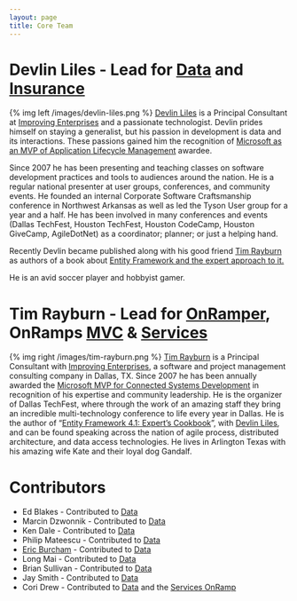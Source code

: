 ```yaml
---
layout: page
title: Core Team
---
```


# Devlin Liles - Lead for [Data] and [Insurance]
{% img left /images/devlin-liles.png %}
[Devlin Liles][devlin] is a Principal Consultant at [Improving Enterprises][improving] and a passionate technologist. Devlin prides himself on staying a generalist, but his passion in development is data and its interactions. These passions gained him the recognition of [Microsoft as an MVP of Application Lifecycle Management][mvp] awardee.

Since 2007 he has been presenting and teaching classes on software development practices and tools to audiences around the nation. He is a regular national presenter at user groups, conferences, and community events. He founded an internal Corporate Software Craftsmanship conference in Northwest Arkansas as well as led the Tyson User group for a year and a half. He has been involved in many conferences and events (Dallas TechFest, Houston TechFest, Houston CodeCamp, Houston GiveCamp, AgileDotNet) as a coordinator; planner; or just a helping hand.

Recently Devlin became published along with his good friend [Tim Rayburn][tim] as authors of a book about [Entity Framework and the expert approach to it.][book]

He is an avid soccer player and hobbyist gamer.


# Tim Rayburn - Lead for [OnRamper], OnRamps [MVC] & [Services]
{% img right /images/tim-rayburn.png %}
[Tim Rayburn][tim] is a Principal Consultant with [Improving Enterprises][improving], a software and project management consulting company in Dallas, TX. Since 2007 he has been annually awarded the [Microsoft MVP for Connected Systems Development][mvp] in recognition of his expertise and community leadership. He is the organizer of Dallas TechFest, where through the work of an amazing staff they bring an incredible multi-technology conference to life every year in Dallas. He is the author of “[Entity Framework 4.1: Expert’s Cookbook][book]”, with [Devlin Liles][devlin], and can be found speaking across the nation of agile process, distributed architecture, and data access technologies. He lives in Arlington Texas with his amazing wife Kate and their loyal dog Gandalf.

# Contributors

* Ed Blakes - Contributed to [Data]
* Marcin Dzwonnik - Contributed to [Data]
* Ken Dale - Contributed to [Data]
* Philip Mateescu - Contributed to [Data]
* [Eric Burcham][eric] - Contributed to [Data]
* Long Mai - Contributed to [Data]
* Brian Sullivan - Contributed to [Data]
* Jay Smith - Contributed to [Data]
* Cori Drew - Contributed to [Data] and the [Services OnRamp][Services]

[eric]:				http://improvingenterprises.com/about/people/eric-burcham/eric-burcham-bio/
[Data]: 			/projects/data/
[Insurance]:	/projects/insurance/
[OnRamper]:		/projects/onramper/
[Services]:		/projects/onramp-services/
[MVC]:				/projects/onramp-mvc/
[improving]:	http://improvingenterprises.com/
[devlin]:		http://devlinliles.com
[tim]:			http://timrayburn.net
[book]:			http://www.amazon.com/Entity-Framework-4-1-Experts-Cookbook/dp/1849684464/ref=sr_1_1?ie=UTF8&qid=1380942174&sr=8-1&keywords=entity+framework+4.1+experts+cookbook&tag=timraybnet-20
[mvp]:			http://microsoft.com/mvp
